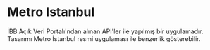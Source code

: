# Metro Istanbul
İBB Açık Veri Portalı'ndan alınan API'ler ile yapılmış bir uygulamadır. Tasarımı Metro İstanbul resmi uygulaması ile benzerlik gösterebilir.